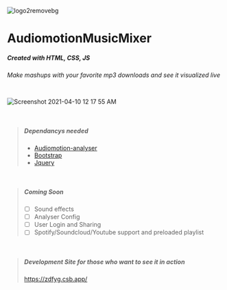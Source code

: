 ![logo2removebg](https://user-images.githubusercontent.com/79553405/114258874-c8a06b80-9997-11eb-8874-20c826589753.png)
# AudiomotionMusicMixer
##### Created with HTML, CSS, JS
*Make mashups with your favorite mp3 downloads and see it visualized live*

<br>

![Screenshot 2021-04-10 12 17 55 AM](https://user-images.githubusercontent.com/79553405/114258880-d5bd5a80-9997-11eb-9067-cb653ca36d23.png)

<br>

>##### ***Dependancys needed***
>- [Audiomotion-analyser](https://audiomotion.dev/)
>- [Bootstrap](https://getbootstrap.com/)
>- [Jquery](https://api.jquery.com/)

<br>

>##### ***Coming Soon***
>- [ ] Sound effects
>- [ ] Analyser Config
>- [ ] User Login and Sharing
>- [ ] Spotify/Soundcloud/Youtube support and preloaded playlist 

<br>

>##### ***Development Site for those who want to see it in action*** 
>https://zdfyg.csb.app/
